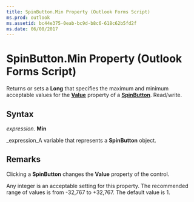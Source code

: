 ```yaml
---
title: SpinButton.Min Property (Outlook Forms Script)
ms.prod: outlook
ms.assetid: bc44e375-0eab-bc9d-b8c6-618c62b5fd2f
ms.date: 06/08/2017
---
```



# SpinButton.Min Property (Outlook Forms Script)

Returns or sets a **Long** that specifies the maximum and minimum acceptable values for the **[Value](spinbutton-value-property-outlook-forms-script.md)** property of a **[SpinButton](spinbutton-object-outlook-forms-script.md)**. Read/write.


## Syntax

 _expression_. **Min**

 _expression_A variable that represents a **SpinButton** object.


## Remarks

Clicking a **SpinButton** changes the **Value** property of the control.

Any integer is an acceptable setting for this property. The recommended range of values is from -32,767 to +32,767. The default value is 1.


